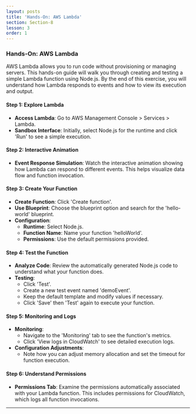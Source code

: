 ```yaml
---
layout: posts
title: 'Hands-On: AWS Lambda'
section: Section-8
lesson: 3
order: 1
---
```


### Hands-On: AWS Lambda

AWS Lambda allows you to run code without provisioning or managing servers. This hands-on guide will walk you through creating and testing a simple Lambda function using Node.js. By the end of this exercise, you will understand how Lambda responds to events and how to view its execution and output.

<!-- pagebreak -->

#### Step 1: Explore Lambda

- **Access Lambda**: Go to AWS Management Console > Services > Lambda.
- **Sandbox Interface**: Initially, select Node.js for the runtime and click 'Run' to see a simple execution.

#### Step 2: Interactive Animation

- **Event Response Simulation**: Watch the interactive animation showing how Lambda can respond to different events. This helps visualize data flow and function invocation.

<!-- pagebreak -->

#### Step 3: Create Your Function

- **Create Function**: Click 'Create function'.
- **Use Blueprint**: Choose the blueprint option and search for the 'hello-world' blueprint.
- **Configuration**:
  - **Runtime**: Select Node.js.
  - **Function Name**: Name your function 'helloWorld'.
  - **Permissions**: Use the default permissions provided.

<!-- pagebreak -->

#### Step 4: Test the Function

- **Analyze Code**: Review the automatically generated Node.js code to understand what your function does.
- **Testing**:
  - Click 'Test'.
  - Create a new test event named 'demoEvent'.
  - Keep the default template and modify values if necessary.
  - Click 'Save' then 'Test' again to execute your function.

#### Step 5: Monitoring and Logs

- **Monitoring**:
  - Navigate to the 'Monitoring' tab to see the function's metrics.
  - Click 'View logs in CloudWatch' to see detailed execution logs.
- **Configuration Adjustments**:
  - Note how you can adjust memory allocation and set the timeout for function execution.

<!-- pagebreak -->

#### Step 6: Understand Permissions

- **Permissions Tab**: Examine the permissions automatically associated with your Lambda function. This includes permissions for CloudWatch, which logs all function invocations.

---
